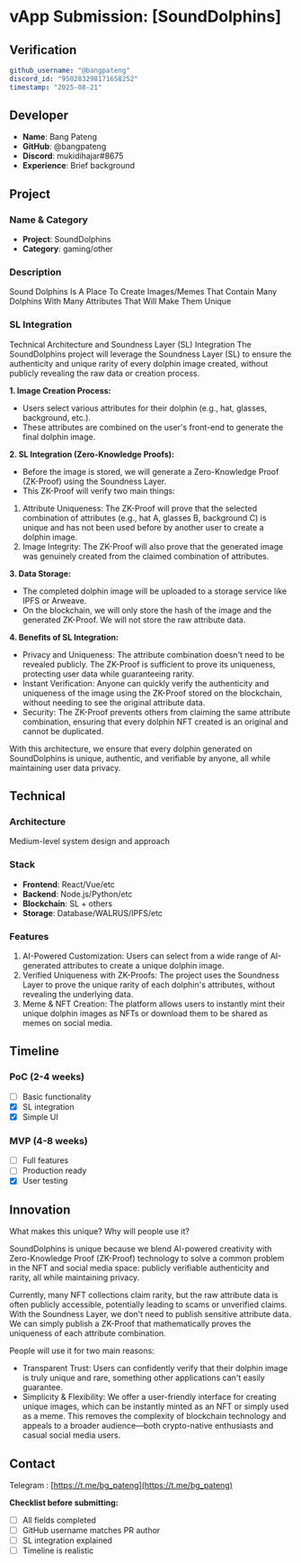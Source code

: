 # vApp Submission: [SoundDolphins]

## Verification
```yaml
github_username: "@bangpateng"
discord_id: "950283298171658252"
timestamp: "2025-08-21"
```

## Developer
- **Name**: Bang Pateng
- **GitHub**: @bangpateng
- **Discord**: mukidihajar#8675
- **Experience**: Brief background

## Project

### Name & Category
- **Project**: SoundDolphins
- **Category**: gaming/other

### Description
Sound Dolphins Is A Place To Create Images/Memes That Contain Many Dolphins With Many Attributes That Will Make Them Unique

### SL Integration  
Technical Architecture and Soundness Layer (SL) Integration
The SoundDolphins project will leverage the Soundness Layer (SL) to ensure the authenticity and unique rarity of every dolphin image created, without publicly revealing the raw data or creation process.

**1. Image Creation Process:**

- Users select various attributes for their dolphin (e.g., hat, glasses, background, etc.).
- These attributes are combined on the user's front-end to generate the final dolphin image.

**2. SL Integration (Zero-Knowledge Proofs):**

- Before the image is stored, we will generate a Zero-Knowledge Proof (ZK-Proof) using the Soundness Layer.
- This ZK-Proof will verify two main things:

1. Attribute Uniqueness: The ZK-Proof will prove that the selected combination of attributes (e.g., hat A, glasses B, background C) is unique and has not been used before by another user to create a dolphin image.
2. Image Integrity: The ZK-Proof will also prove that the generated image was genuinely created from the claimed combination of attributes.

**3. Data Storage:**

- The completed dolphin image will be uploaded to a storage service like IPFS or Arweave.
- On the blockchain, we will only store the hash of the image and the generated ZK-Proof. We will not store the raw attribute data.

**4. Benefits of SL Integration:**

- Privacy and Uniqueness: The attribute combination doesn't need to be revealed publicly. The ZK-Proof is sufficient to prove its uniqueness, protecting user data while guaranteeing rarity.
- Instant Verification: Anyone can quickly verify the authenticity and uniqueness of the image using the ZK-Proof stored on the blockchain, without needing to see the original attribute data.
- Security: The ZK-Proof prevents others from claiming the same attribute combination, ensuring that every dolphin NFT created is an original and cannot be duplicated.

With this architecture, we ensure that every dolphin generated on SoundDolphins is unique, authentic, and verifiable by anyone, all while maintaining user data privacy.

## Technical

### Architecture
Medium-level system design and approach

### Stack
- **Frontend**: React/Vue/etc
- **Backend**: Node.js/Python/etc  
- **Blockchain**: SL + others
- **Storage**: Database/WALRUS/IPFS/etc

### Features

1. AI-Powered Customization: Users can select from a wide range of AI-generated attributes to create a unique dolphin image.
2. Verified Uniqueness with ZK-Proofs: The project uses the Soundness Layer to prove the unique rarity of each dolphin's attributes, without revealing the underlying data.
3. Meme & NFT Creation: The platform allows users to instantly mint their unique dolphin images as NFTs or download them to be shared as memes on social media.

## Timeline

### PoC (2-4 weeks)
- [ ] Basic functionality
- [x] SL integration
- [x] Simple UI

### MVP (4-8 weeks)  
- [ ] Full features
- [ ] Production ready
- [x] User testing

## Innovation

What makes this unique? Why will people use it?

SoundDolphins is unique because we blend AI-powered creativity with Zero-Knowledge Proof (ZK-Proof) technology to solve a common problem in the NFT and social media space: publicly verifiable authenticity and rarity, all while maintaining privacy.

Currently, many NFT collections claim rarity, but the raw attribute data is often publicly accessible, potentially leading to scams or unverified claims. With the Soundness Layer, we don't need to publish sensitive attribute data. We can simply publish a ZK-Proof that mathematically proves the uniqueness of each attribute combination.

People will use it for two main reasons:

- Transparent Trust: Users can confidently verify that their dolphin image is truly unique and rare, something other applications can't easily guarantee.
- Simplicity & Flexibility: We offer a user-friendly interface for creating unique images, which can be instantly minted as an NFT or simply used as a meme. This removes the complexity of blockchain technology and appeals to a broader audience—both crypto-native enthusiasts and casual social media users.

## Contact

Telegram : [https://t.me/bg_pateng](https://t.me/bg_pateng)


**Checklist before submitting:**
- [ ] All fields completed
- [ ] GitHub username matches PR author  
- [ ] SL integration explained
- [ ] Timeline is realistic
